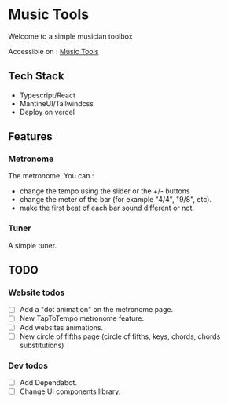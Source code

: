 # Music Tools

Welcome to a simple musician toolbox

Accessible on : [Music Tools](https://music-tools-pink.vercel.app/tuner)

## Tech Stack

- Typescript/React
- MantineUI/Tailwindcss
- Deploy on vercel

## Features

### Metronome

The metronome. You can :

- change the tempo using the slider or the +/- buttons
- change the meter of the bar (for example "4/4", "9/8", etc).
- make the first beat of each bar sound different or not.

### Tuner

A simple tuner.

## TODO

### Website todos

- [ ] Add a "dot animation" on the metronome page.
- [ ] New TapToTempo metronome feature.
- [ ] Add websites animations.
- [ ] New circle of fifths page (circle of fifths, keys, chords, chords
      substitutions)

### Dev todos

- [ ] Add Dependabot.
- [ ] Change UI components library.
